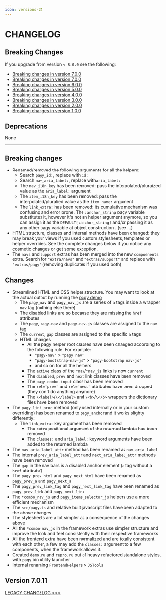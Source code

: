 ```yaml
---
icon: versions-24
---
```


# CHANGELOG

## Breaking Changes

If you upgrade from version `< 8.0.0` see the following:

- [Breaking changes in version 7.0.0](#version-800)
- [Breaking changes in version 7.0.0](CHANGELOG_LEGACY.md#version-700)
- [Breaking changes in version 6.0.0](CHANGELOG_LEGACY.md#version-600)
- [Breaking changes in version 5.0.0](CHANGELOG_LEGACY.md#version-500)
- [Breaking changes in version 4.0.0](CHANGELOG_LEGACY.md#version-400)
- [Breaking changes in version 3.0.0](CHANGELOG_LEGACY.md#version-300)
- [Breaking changes in version 2.0.0](CHANGELOG_LEGACY.md#version-200)
- [Breaking changes in version 1.0.0](CHANGELOG_LEGACY.md#version-100)

## Deprecations

None
<hr>

## Breaking changes

- Renamed/removed the following arguments for all the helpers:
  - Search `pagy_id:`, replace with `id:`
  - Search `nav_aria_label:`, replace with`aria_label:`
  - The `nav_i18n_key` has been removed: pass the interpolated/pluraized value as the `aria_label:` argument
  - The `item_i18n_key` has been removed: pass the interpolated/pluralied value as the `item_name:` argument
  - The `link_extra:` has been removed: its cumulative mechanism was confusing and error prone. The `:anchor_string` pagy
    variable substitutes it, however it's not an helper argument anymore, so you can assign it as the `DEFAULT[:anchor_string]`
    and/or passing it as any other pagy variable at object construction . (see ...)
- HTML structure, classes and internal methods have been changed: they may break your views if you used custom stylesheets, 
  templates or helper overrides. See the complete changes below if you notice any cosmetic changes or get some exception.
- The `navs` and `support` extras has been merged into the new `compoenents` extra. Search for `"extra/navs"` and 
  `"extras/support"` and replace with `"extras/pagy"` (removing duplicates if you used both) 

## Changes

- Streamlined HTML and CSS helper structure. You may want to look at the actual output by running the [pagy demo](/playground.md#3-demo-app)
  - The `pagy_nav` and `pagy_nav_js` are a series of `a` tags inside a wrapper `nav` tag (nothing else there)
  - The disabled links are so because they are missing the `href` attributes
  - The `pagy`, `pagy-nav` and `pagy-nav-js` classes are assigned to the `nav` tag
  - The `current`, `gap` classes are assigned to the specific `a` tags
  - HTML changes
    - All the pagy helper root classes have been changed according to the following rule. For example:
      - `"pagy-nav"` > `"pagy nav"`
      - `"pagy-bootstrap-nav-js"` > `"pagy-bootstrap nav-js"`
      - and so on for all the helpers
    - The `active` class of the `*nav`/`*nav_js` links is now `current`
    - The `disabled`, `prev` and `next` link classes have been removed
    - The `pagy-combo-input` class has been removed
    - The `rel="prev"` and  `rel="next"` attributes have been dropped (they don't do anything anymore)
    - The `\<label>`/`\</label>` and `\<b>`/`\</b>` wrappers the dictionary files have been removed
- The `pagy_link_proc` method (only used internally or in your custom overriding) has been renamed to `pagy_anchor`and it works
  slighty differently:
  - The `link_extra:` key argument has been removed
    - The `extra` positional argument of the returned lambda has been removed
    - The `classes:` and `aria_label:` keyword arguments have been added to the returned lambda
- The `nav_aria_label_attr` method has been renamed as `nav_aria_label`
- The internal `prev_aria_label_attr` and `next_aria_label_attr` methods have been removed
- The `gap` in the nav bars is a disabled anchor element (`a` tag without a `href` attribute`)
- The `pagy_prev_html` and `pagy_next_html` have been renamed as `pagy_prev_a` and `pagy_next_a`
- The `pagy_prev_link_tag` and `pagy_next_link_tag` have been renamed as `pagy_prev_link` and `pagy_next_link`
- The `*combo_nav_js` and `pagy_items_selector_js` helpers use a more efficient mechanism
- The `src/pagy.ts` and relative built javascript files have been adapted to the above changes
- The stylesheets are a lot simpler as a consequence of the changes above
- All the `*combo-nav_js` in the framework extras use simpler structure and improve the look and feel consistently with their
  respective frameworks
- All the frontend extra have been normalized and are totally consistent with each other, a few may add the `classes:` argument to a few components, when the framework allows it.
- Created `demo.ru` and `repro.ru` out of heavy refactored standalone styles, with `pagy` bin utility launcher
- Internal renaming `FrontendHelpers` > `JSTools`

## Version 7.0.11

[LEGACY CHANGELOG >>>](CHANGELOG_LEGACY.md) 
